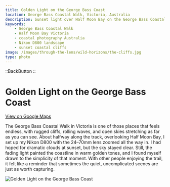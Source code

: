 ```yaml
---
title: Golden Light on the George Bass Coast
location: George Bass Coastal Walk, Victoria, Australia
description: Sunset light over Half Moon Bay on the George Bass Coastal Walk, Victoria. A golden moment captured with the Nikon D800 and 24–70mm lens.
keywords:
    - George Bass Coastal Walk
    - Half Moon Bay Victoria
    - coastal photography Australia
    - Nikon D800 landscape
    - sunset coastal cliffs
image: /images/through-the-lens/wild-horizons/the-cliffs.jpg
type: photo
---
```


::BackButton
::

# Golden Light on the George Bass Coast

<a href="https://www.google.com/maps/search/?api=1&query=Half+Moon+Bay+San+Remo,+Victoria,+Australia" target="_blank" rel="noopener noreferrer">View on Google Maps</a>

The George Bass Coastal Walk in Victoria is one of those places that feels endless, with rugged cliffs, rolling waves, and open skies stretching as far as you can see. About halfway along the track, overlooking Half Moon Bay, I set up my Nikon D800 with the 24–70mm lens zoomed all the way in. I had hoped for dramatic clouds at sunset, but the sky stayed clear. Still, the fading light painted the coastline in warm golden tones, and I found myself drawn to the simplicity of that moment. With other people enjoying the trail, it felt like a reminder that sometimes the quiet, uncomplicated scenes are just as worth capturing.

![Golden Light on the George Bass Coast](/images/through-the-lens/wild-horizons/the-cliffes.jpg)

<div class="mb-8"></div>
